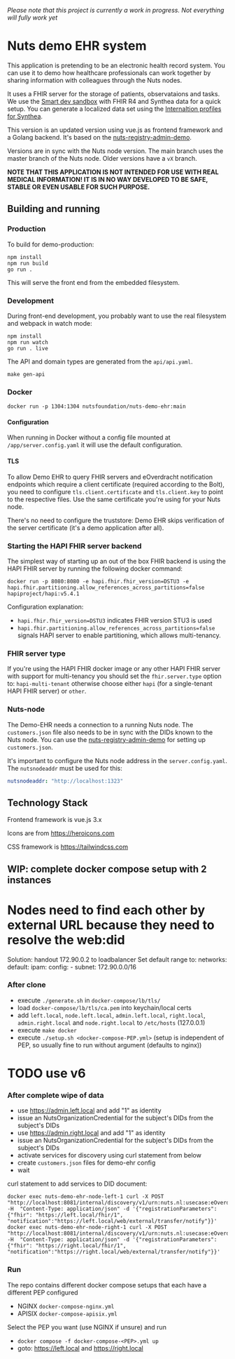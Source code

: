 _Please note that this project is currently a work in progress. Not everything
will fully work yet_

# Nuts demo EHR system

This application is pretending to be an electronic health record system. You can
use it to demo how healthcare professionals can work together by sharing
information with colleagues through the Nuts nodes.

It uses a FHIR server for the storage of patients, observataions and tasks.
We use the [Smart dev sandbox](https://github.com/smart-on-fhir/smart-dev-sandbox) with FHIR R4 and Synthea data
for a quick setup. You can generate a localized data set using the [Internaltion profiles for Synthea](https://github.com/synthetichealth/synthea-international).

This version is an updated version using vue.js as frontend framework and a Golang backend. It's based on the [nuts-registry-admin-demo](https://github.com/nuts-foundation/nuts-registry-admin-demo).

Versions are in sync with the Nuts node version. The main branch uses the master branch of the Nuts node.
Older versions have a `vX` branch.

**NOTE THAT THIS APPLICATION IS NOT INTENDED FOR USE WITH REAL MEDICAL
INFORMATION! IT IS IN NO WAY DEVELOPED TO BE SAFE, STABLE OR EVEN USABLE FOR
SUCH PURPOSE.**

## Building and running
### Production
To build for demo-production:

```shell
npm install
npm run build
go run .
```

This will serve the front end from the embedded filesystem.
### Development

During front-end development, you probably want to use the real filesystem and webpack in watch mode:

```shell
npm install
npm run watch
go run . live
```

The API and domain types are generated from the `api/api.yaml`.
```shell
make gen-api
```

### Docker
```shell
docker run -p 1304:1304 nutsfoundation/nuts-demo-ehr:main
```

#### Configuration
When running in Docker without a config file mounted at `/app/server.config.yaml` it will use the default configuration.

#### TLS

To allow Demo EHR to query FHIR servers and eOverdracht notification endpoints which require a client certificate (required according to the Bolt),
you need to configure `tls.client.certificate` and `tls.client.key` to point to the respective files.
Use the same certificate you're using for your Nuts node.

There's no need to configure the truststore: Demo EHR skips verification of the server certificate (it's a demo application after all).

### Starting the HAPI FHIR server backend

The simplest way of starting up an out of the box FHIR backend is using the HAPI FHIR server by running the following docker command:

```shell
docker run -p 8080:8080 -e hapi.fhir.fhir_version=DSTU3 -e hapi.fhir.partitioning.allow_references_across_partitions=false hapiproject/hapi:v5.4.1
```

Configuration explanation:
- `hapi.fhir.fhir_version=DSTU3` indicates FHIR version STU3 is used
- `hapi.fhir.partitioning.allow_references_across_partitions=false` signals HAPI server to enable partitioning, which allows multi-tenancy.

### FHIR server type

If you're using the HAPI FHIR docker image or any other HAPI FHIR server with support for multi-tenancy you should set the `fhir.server.type` option to: `hapi-multi-tenant` otherwise choose either `hapi` (for a single-tenant HAPI FHIR server) or `other`.

### Nuts-node

The Demo-EHR needs a connection to a running Nuts node. The `customers.json` file also needs to be in sync with the DIDs known to the Nuts node.
You can use the [nuts-registry-admin-demo](https://github.com/nuts-foundation/nuts-registry-admin-demo) for setting up `customers.json`.

It's important to configure the Nuts node address in the `server.config.yaml`. The `nutsnodeaddr` must be used for this:

```yaml
nutsnodeaddr: "http://localhost:1323"
```

## Technology Stack

Frontend framework is vue.js 3.x

Icons are from https://heroicons.com

CSS framework is https://tailwindcss.com

## WIP: complete docker compose setup with 2 instances

# Nodes need to find each other by external URL because they need to resolve the web:did
Solution: handout 172.90.0.2 to loadbalancer
Set default range to:
networks:
    default:
        ipam:
            config:
                - subnet: 172.90.0.0/16
### After clone

- execute `./generate.sh` in `docker-compose/lb/tls/`
- load `docker-compose/lb/tls/ca.pem` into keychain/local certs
- add `left.local`, `node.left.local`, `admin.left.local`, `right.local`, `admin.right.local`  and `node.right.local` to `/etc/hosts` (127.0.0.1)
- execute `make docker`
- execute `./setup.sh <docker-compose-PEP.yml>` (setup is independent of PEP, so usually fine to run without argument (defaults to nginx)) 

# TODO use v6
### After complete wipe of data
- use https://admin.left.local and add "1" as identity
- issue an NutsOrganizationCredential for the subject's DIDs from the subject's DIDs
- use https://admin.right.local and add "1" as identity
- issue an NutsOrganizationCredential for the subject's DIDs from the subject's DIDs
- activate services for discovery using curl statement from below
- create `customers.json` files for demo-ehr config
- wait

curl statement to add services to DID document:
```shell
docker exec nuts-demo-ehr-node-left-1 curl -X POST "http://localhost:8081/internal/discovery/v1/urn:nuts.nl:usecase:eOverdrachtDemo2024/1" -H  "Content-Type: application/json" -d '{"registrationParameters": {"fhir": "https://left.local/fhir/1", "notification":"https://left.local/web/external/transfer/notify"}}'
docker exec nuts-demo-ehr-node-right-1 curl -X POST "http://localhost:8081/internal/discovery/v1/urn:nuts.nl:usecase:eOverdrachtDemo2024/1" -H  "Content-Type: application/json" -d '{"registrationParameters": {"fhir": "https://right.local/fhir/1", "notification":"https://right.local/web/external/transfer/notify"}}'
```

### Run
The repo contains different docker compose setups that each have a different PEP configured
- NGINX `docker-compose-nginx.yml`
- APISIX `docker-compose-apisix.yml`

Select the PEP you want (use NGINX if unsure) and run
- `docker compose -f docker-compose-<PEP>.yml up`
- goto: https://left.local and https://right.local